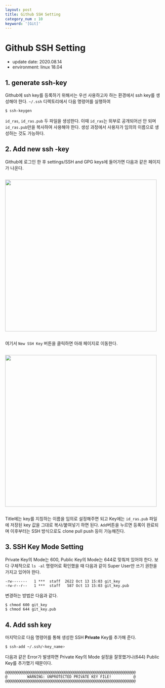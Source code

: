 ```yaml
---
layout: post
title: Github SSH Setting
category_num : 10
keyword: '[Git]'
---
```


# Github SSH Setting

- update date: 2020.08.14
- environment: linux 18.04

## 1. generate ssh-key

Github에 ssh key를 등록하기 위해서는 우선 사용하고자 하는 환경에서 ssh key를 생성해야 한다. `~/.ssh` 디렉토리에서 다음 명령어를 실행하여

```bash
$ ssh-keygen
```

`id_ras`, `id_ras.pub` 두 파일을 생성한다. 이때 `id_ras`는 외부로 공개되어선 안 되며 `id_ras.pub`만을 복사하여 사용해야 한다. 생성 과정에서 사용자가 임의의 이름으로 생성하는 것도 가능하다.

## 2. Add new ssh -key

Github에 로그인 한 후 settings/SSH and GPG keys에 들어가면 다음과 같은 페이지가 나온다.

<img src="{{site.image_url}}/development/ssh_key_setting_page.png" style="width:35em; display: block; margin-top: 2em; margin-bottom: 2em">

여기서 `New SSH Key` 버튼을 클릭하면 아래 페이지로 이동한다.

<img src="{{site.image_url}}/development/ssh_key_add_page.png" style="width:35em; display: block; margin-top: 2em; margin-bottom: 2em">

Title에는 key를 지칭하는 이름을 임의로 설정해주면 되고 Key에는 `id_ras.pub` 파일에 저장된 key 값을 그대로 복사/붙여넣기 하면 된다. `Add`버튼을 누르면 등록이 완료되며 이후부터는 SSH 방식으로도 clone pull push 등이 가능해진다.

## 3. SSH Key Mode Setting

Private Key의 Mode는 600, Public Key의 Mode는 644로 맞춰져 있어야 한다. 보다 구체적으로 `ls -al` 명령어로 확인했을 때 다음과 같이 Super User만 쓰기 권한을 가지고 있어야 한다.

```
-rw-------   1 ***  staff  2622 Oct 13 15:03 git_key
-rw-r--r--   1 ***  staff   587 Oct 13 15:03 git_key.pub
```

변경하는 방법은 다음과 같다.

```bash
$ chmod 600 git_key
$ chmod 644 git_key.pub
```

## 4. Add ssh key

마지막으로 다음 명령어를 통해 생성한 SSH **Private** Key를 추가해 준다.

```bash
$ ssh-add ~/.ssh/<key_name>
```

다음과 같은 Error가 발생하면 Private Key의 Mode 설정을 잘못했거나(644) Public Key를 추가했기 때문이다.

```
@@@@@@@@@@@@@@@@@@@@@@@@@@@@@@@@@@@@@@@@@@@@@@@@@@@@@@@@@@@
@         WARNING: UNPROTECTED PRIVATE KEY FILE!          @
@@@@@@@@@@@@@@@@@@@@@@@@@@@@@@@@@@@@@@@@@@@@@@@@@@@@@@@@@@@
```
